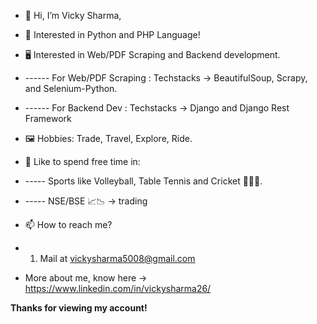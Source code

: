- 👋 Hi, I’m Vicky Sharma,
- 👀 Interested in Python and PHP Language!
- 🖥 Interested in Web/PDF Scraping and Backend development. 
-  ------ For Web/PDF Scraping : Techstacks -> BeautifulSoup, Scrapy, and Selenium-Python.
-  ------ For Backend Dev : Techstacks -> Django and Django Rest Framework

- 🖼 Hobbies: Trade, Travel, Explore, Ride. 
- 🤩 Like to spend free time in:
-  ----- Sports like Volleyball, Table Tennis and Cricket 🏐🏓🏏. 
-  ----- NSE/BSE 📈📉 -> trading

- 📫 How to reach me?
- 1. Mail at vickysharma5008@gmail.com
- More about me, know here -> https://www.linkedin.com/in/vickysharma26/

**Thanks for viewing my account!**

<!---
Vicky2603/Vicky2603 is a ✨ special ✨ repository because its `README.md` (this file) appears on your GitHub profile.
You can click the Preview link to take a look at your changes.
--->
